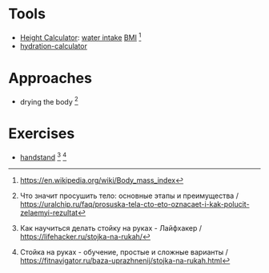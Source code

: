 # Tools

- [Height Calculator](https://www.gigacalculator.com/calculators):
  [water intake](https://www.gigacalculator.com/calculators/water-intake-calculator.php)
  [BMI](https://www.gigacalculator.com/calculators/bmi-calculator.php) [^wiki:BMI]
- [hydration-calculator](https://www.hydrationforhealth.com/en/hydration-tools/hydration-calculator/)

[^wiki:BMI]: https://en.wikipedia.org/wiki/Body_mass_index

# Approaches

<!-- six packs, perky pecs and thick biceps -->

- drying the body [^uralchip:body-drying]

[^uralchip:body-drying]: Что значит просушить тело: основные этапы и преимущества / https://uralchip.ru/faq/prosuska-tela-cto-eto-oznacaet-i-kak-polucit-zelaemyi-rezultat

# Exercises

- [handstand](https://en.wikipedia.org/wiki/Handstand) [^lifehacker:handstand] [^fitnavigator:handstand]

[^lifehacker:handstand]: Как научиться делать стойку на руках - Лайфхакер / https://lifehacker.ru/stojka-na-rukah/

[^fitnavigator:handstand]: Стойка на руках - обучение, простые и сложные варианты / https://fitnavigator.ru/baza-uprazhnenij/stojka-na-rukah.html
